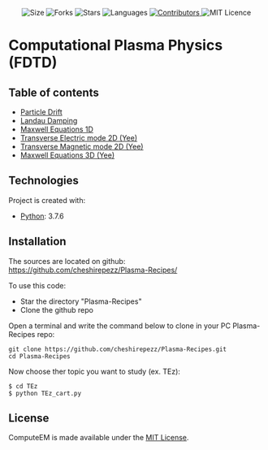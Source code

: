 <!-- Meta-Badges -->
</p>

<p align="center">
    <img alt="Size" src="https://img.shields.io/github/repo-size/cheshirepezz/Plasma-Recipes">
  </a>
  <img alt="Forks" src="https://img.shields.io/github/forks/cheshirepezz/Plasma-Recipes">
  </a>
  <img alt="Stars" src="https://img.shields.io/github/stars/cheshirepezz/Plasma-Recipes">
  </a>
  <img alt="Languages" src="https://img.shields.io/github/languages/count/cheshirepezz/Plasma-Recipes">
  </a>
  <a href="https://github.com/cheshirepezz/Plasma-Recipes/graphs/contributors">
    <img alt="Contributors" src="https://img.shields.io/github/contributors/cheshirepezz/Plasma-Recipes">
  </a>
  <img alt="MIT Licence" src="https://img.shields.io/github/license/cheshirepezz/Plasma-Recipes">
  </a>
  
</p>

# Computational Plasma Physics (FDTD)

## Table of contents
* [Particle Drift](https://github.com/cheshirepezz/Plasma-Recipes/tree/master/Drift)
* [Landau Damping](https://github.com/cheshirepezz/Plasma-Recipes/tree/master/Landau_Damping)
* [Maxwell Equations 1D](https://github.com/cheshirepezz/Plasma-Recipes/tree/master/Maxwell1D)
* [Transverse Electric mode 2D (Yee)](https://github.com/cheshirepezz/Plasma-Recipes/tree/master/TEz)
* [Transverse Magnetic mode 2D (Yee)](https://github.com/cheshirepezz/Plasma-Recipes/tree/master/TMz)
* [Maxwell Equations 3D (Yee)](https://github.com/cheshirepezz/Plasma-Recipes/tree/master/Maxwell3D)

## Technologies
Project is created with:
* [Python](https://www.python.org/): 3.7.6
	
## Installation

The sources are located on github: https://github.com/cheshirepezz/Plasma-Recipes/

To use this code:
* Star the directory "Plasma-Recipes" 
* Clone the github repo

Open a terminal and write the command below to clone in your PC Plasma-Recipes repo:

```
git clone https://github.com/cheshirepezz/Plasma-Recipes.git
cd Plasma-Recipes
```
Now choose ther topic you want to study (ex. TEz):

```
$ cd TEz
$ python TEz_cart.py
```
## License

ComputeEM is made available under the [MIT License](https://github.com/cheshirepezz/Plasma-Recipes/blob/master/LICENSE).
